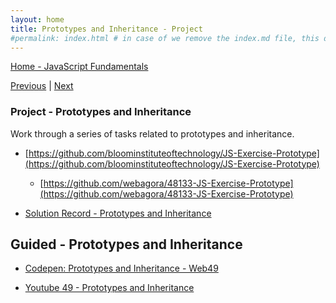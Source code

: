 ```yaml
---
layout: home
title: Prototypes and Inheritance - Project 
#permalink: index.html # in case of we remove the index.md file, this doc will be the index page
---
```


<div class="row">
<div class="columnStmt" markdown="1">

[Home - JavaScript Fundamentals](../README.md) 

[Previous](./Object_2.md)  | [Next](./Understanding.md)

###  Project - Prototypes and Inheritance

Work through a series of tasks related to prototypes and inheritance.

-   [https://github.com/bloominstituteoftechnology/JS-Exercise-Prototype](https://github.com/bloominstituteoftechnology/JS-Exercise-Prototype)
  
    -   [https://github.com/webagora/48133-JS-Exercise-Prototype](https://github.com/webagora/48133-JS-Exercise-Prototype)

-  [Solution Record - Prototypes and Inheritance](https://bloomtech.instructure.com/courses/1591/modules/items/612923)

##  Guided - Prototypes and Inheritance

-   [Codepen: Prototypes and Inheritance - Web49](https://codepen.io/BritHemming/pen/PoKqBxN?editors=0012)
  
-   [Youtube 49 - Prototypes and Inheritance](https://youtu.be/m3p8qs_j5ps)
  



</div>
</div>